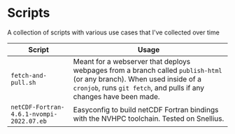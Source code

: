# Scripts
A collection of scripts with various use cases that I've collected over time

| Script | Usage |
| ------ | ----- |
| `fetch-and-pull.sh` | Meant for a webserver that deploys webpages from a branch called `publish-html` (or any branch). When used inside of a `cronjob`, runs `git fetch`, and pulls if any changes have been made. |
| `netCDF-Fortran-4.6.1-nvompi-2022.07.eb` | Easyconfig to build netCDF Fortran bindings with the NVHPC toolchain. Tested on Snellius. |
